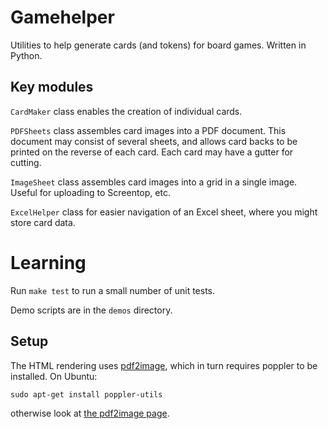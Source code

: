 # Gamehelper

Utilities to help generate cards (and tokens) for board games.
Written in Python.


## Key modules

`CardMaker` class enables the creation of individual cards.

`PDFSheets` class assembles card images into a PDF document. This document
may consist of several sheets, and allows card backs to be printed on the
reverse of each card. Each card may have a gutter for cutting.

`ImageSheet` class assembles card images into a grid in a single
image. Useful for uploading to Screentop, etc.

`ExcelHelper` class for easier navigation of an Excel sheet, where you
might store card data.


# Learning

Run `make test` to run a small number of unit tests.

Demo scripts are in the `demos` directory.


## Setup

The HTML rendering uses [pdf2image](https://github.com/Belval/pdf2image),
which in turn requires poppler to be installed. On Ubuntu:
```
sudo apt-get install poppler-utils
```
otherwise look at [the pdf2image page](https://github.com/Belval/pdf2image).
